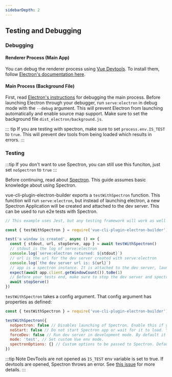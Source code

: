 ```yaml
---
sidebarDepth: 2
---
```


## Testing and Debugging

### Debugging

#### Renderer Process (Main App)

You can debug the renderer process using [Vue Devtools](https://github.com/vuejs/vue-devtools). To install them, follow [Electron's documentation here](https://electronjs.org/docs/tutorial/devtools-extension).

#### Main Process (Background File)

First, read [Electron's instructions](https://electronjs.org/docs/tutorial/debugging-main-process#command-line-switches) for debugging the main process. Before launching Electron through your debugger, run `serve:electron` in debug mode with the `--debug` argument. This will prevent Electron from launching automatically and enable source map support. Make sure to set the background file `dist_electron/background.js`.

::: tip
If you are testing with spectron, make sure to set `process.env.IS_TEST` to `true`. This will prevent dev tools from being loaded which results in errors.
:::

### Testing

:::tip
If you don't want to use Spectron, you can still use this funciton, just set `noSpectron` to `true`
:::

Before continuing, read about [Spectron](https://github.com/electron/spectron). This guide assumes basic knowledge about using Spectron.

vue-cli-plugin-electron-builder exports a `testWithSpectron` function. This function will run `serve:electron`, but instead of launching electron, a new Spectron Application will be created and attached to the dev server. This can be used to run e2e tests with Spectron.

```javascript
// This example uses Jest, but any testing framework will work as well

const { testWithSpectron } = require('vue-cli-plugin-electron-builder')

test('a window is created', async () => {
  const { stdout, url, stopServe, app } = await testWithSpectron()
  // stdout is the log of serve:electron
  console.log(`serve:electron returned: ${stdout}`)
  // url is the url for the dev server created with serve:electron
  console.log(`the dev server url is: ${url}`)
  // app is a spectron instance. It is attached to the dev server, launched, and waited for to load.
  expect(await app.client.getWindowCount()).toBe(1)
  // Before your tests end, make sure to stop the dev server and spectron
  await stopServe()
})
```

`testWithSpectron` takes a config argument. That config argument has properties as defined:

```javascript
const { testWithSpectron } = require('vue-cli-plugin-electron-builder')

testWithSpectron({
  noSpectron: false // Disables launching of Spectron. Enable this if you want to launch spectron yourself.
  noStart: false // Do not start Spectron app or wait for it to load. You will have to call app.start() and app.client.waitUntilWindowLoaded() before running any tests.
  forceDev: false // Run dev server in development mode. By default it is run in production (serve --mode production).
  mode: 'test', // Set custom Vue env mode.
  spectronOptions: {} // Custom options to be passed to Spectron. Defaults are already set, only use this if you need something customized.
})
```

:::tip Note
DevTools are not opened as `IS_TEST` env variable is set to true. If devtools are opened, Spectron throws an error. See [this issue](https://github.com/electron/spectron/issues/174) for more details.
:::
